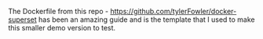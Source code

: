 The Dockerfile from this repo - https://github.com/tylerFowler/docker-superset has been an amazing guide and is the template that I used to make this smaller demo version to test.
